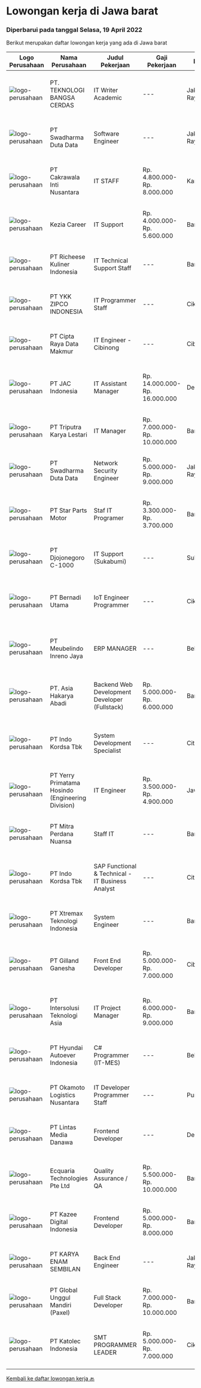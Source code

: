 
  # Lowongan kerja di Jawa barat

  ### Diperbarui pada tanggal Selasa, 19 April 2022

  Berikut merupakan daftar lowongan kerja yang ada di Jawa barat

  |Logo Perusahaan | Nama Perusahaan | Judul Pekerjaan | Gaji Pekerjaan | Lokasi | Deskripsi | Tanggal diunggah | Pranala |
  | -------------- | --------------- | --------------- | --------- | --------- | -------------- | ------- | ----------- |
  |![logo-perusahaan](https://image-service-cdn.seek.com.au/252dd5867a092277c99e51257ce4cfc27b4864d8/ee4dce1061f3f616224767ad58cb2fc751b8d2dc)|PT. TEKNOLOGI BANGSA CERDAS|IT Writer Academic|---|Jakarta Raya|IT Writer Academic1. Mengelola semua dokumentasi proyek 2. Dokumentasi, Menganalisis dan membuat desain sistem yang diusulkan. 3. Mengelola pembaruan...|Sabtu, 16 April 2022|https://www.jobstreet.co.id/id/job/it-writer-academic-3857187?token=0~609e3d29-917e-4d20-8b5a-342cd1baf2b0&sectionRank=1&jobId=jobstreet-id-job-3857187|
|![logo-perusahaan](https://image-service-cdn.seek.com.au/e55e3708620a7ff5e7da329d1725ee01ed113417/ee4dce1061f3f616224767ad58cb2fc751b8d2dc)|PT Swadharma Duta Data|Software Engineer|---|Jakarta Raya|Back End Developer Memahami konsep pengembangan aplikasi Memahami konsep Microservices Architeccture Memiliki skill Java Spring Boot, Net Core, Go,...|Senin, 18 April 2022|https://www.jobstreet.co.id/id/job/software-engineer-3857431?token=0~609e3d29-917e-4d20-8b5a-342cd1baf2b0&sectionRank=2&jobId=jobstreet-id-job-3857431|
|![logo-perusahaan](https://image-service-cdn.seek.com.au/2debf284148e201414f3a143b35376d3387ae89f/ee4dce1061f3f616224767ad58cb2fc751b8d2dc)|PT Cakrawala Inti Nusantara|IT STAFF|Rp. 4.800.000-Rp. 8.000.000|Karawang|Duties and Responsibilities:1.     Maintenance, installation, and provision of accessories for hardware &amp; software, equipment including printers,...|Selasa, 19 April 2022|https://www.jobstreet.co.id/id/job/it-staff-3859205?token=0~609e3d29-917e-4d20-8b5a-342cd1baf2b0&sectionRank=3&jobId=jobstreet-id-job-3859205|
|![logo-perusahaan](https://image-service-cdn.seek.com.au/43f2c18ff84673ad6bd3c55ee95467586709fe31/ee4dce1061f3f616224767ad58cb2fc751b8d2dc)|Kezia Career|IT Support|Rp. 4.000.000-Rp. 5.600.000|Bandung|Job Requirements: S-1 (Teknik Informatika) Usia 23 s/d 30 Tahun Berpengalaman 3 (tiga) tahun di bidang IT System and Networking Mengerti dan menguasai...|Senin, 18 April 2022|https://www.jobstreet.co.id/id/job/it-support-3858905?token=0~609e3d29-917e-4d20-8b5a-342cd1baf2b0&sectionRank=4&jobId=jobstreet-id-job-3858905|
|![logo-perusahaan](https://image-service-cdn.seek.com.au/10619a0613d891b7099745c7984e0ec908cf9aed/ee4dce1061f3f616224767ad58cb2fc751b8d2dc)|PT Richeese Kuliner Indonesia|IT Technical Support Staff|---|Bandung|Bertanggung jawab melakukan tindak lanjut job request dari user (hardware, network) Melakukan perawatan perangkat - perangkat IT Melakukan support...|Minggu, 17 April 2022|https://www.jobstreet.co.id/id/job/it-technical-support-staff-3857277?token=0~609e3d29-917e-4d20-8b5a-342cd1baf2b0&sectionRank=5&jobId=jobstreet-id-job-3857277|
|![logo-perusahaan](https://image-service-cdn.seek.com.au/ed718c044e0e9bf9ab8776f9c0798f2fee23f4f9/ee4dce1061f3f616224767ad58cb2fc751b8d2dc)|PT YKK ZIPCO INDONESIA|IT Programmer Staff|---|Cikarang|PT YKK ZIPCO INDONESIA, has been operating since 1989 in Indonesia. Today, we are entering a period of transition and stepping up to a new level of...|Selasa, 19 April 2022|https://www.jobstreet.co.id/id/job/it-programmer-staff-3859038?token=0~609e3d29-917e-4d20-8b5a-342cd1baf2b0&sectionRank=6&jobId=jobstreet-id-job-3859038|
|![logo-perusahaan](https://image-service-cdn.seek.com.au/eaf1db5c8e411f2d939ae3c7e41958181dc85f93/ee4dce1061f3f616224767ad58cb2fc751b8d2dc)|PT Cipta Raya Data Makmur|IT Engineer - Cibinong|---|Cibinong|Kualifikasi: Pendidikan minimal D3 Elektro, Teknik (Listrik / Telekomunikasi / Informatika), TI, atau Ilmu Komputer Memiliki pengetahuan yang baik...|Senin, 18 April 2022|https://www.jobstreet.co.id/id/job/it-engineer-cibinong-3858485?token=0~609e3d29-917e-4d20-8b5a-342cd1baf2b0&sectionRank=7&jobId=jobstreet-id-job-3858485|
|![logo-perusahaan](https://image-service-cdn.seek.com.au/50fedf91f7fd688dcd9995a9d57073ea96a5a8cf/ee4dce1061f3f616224767ad58cb2fc751b8d2dc)|PT JAC Indonesia|IT Assistant Manager|Rp. 14.000.000-Rp. 16.000.000|Depok|Requirements: Candidate must possess at least a Bachelor's Degree, Computer Science/Information Technology or equivalent. Fluent in English. At least...|Senin, 18 April 2022|https://www.jobstreet.co.id/id/job/it-assistant-manager-3857665?token=0~609e3d29-917e-4d20-8b5a-342cd1baf2b0&sectionRank=8&jobId=jobstreet-id-job-3857665|
|![logo-perusahaan](https://image-service-cdn.seek.com.au/2dc4893e5bb93f1e27332e862f9f70fc0c727047/ee4dce1061f3f616224767ad58cb2fc751b8d2dc)|PT Triputra Karya Lestari|IT Manager|Rp. 7.000.000-Rp. 10.000.000|Bandung|Kualifikasi :         Pendidikan minimal S1di bidang teknologi informasi, ilmu komputer, atau bidang terkait Memiliki pengalaman minimal 3 tahun...|Sabtu, 16 April 2022|https://www.jobstreet.co.id/id/job/it-manager-3857172?token=0~609e3d29-917e-4d20-8b5a-342cd1baf2b0&sectionRank=9&jobId=jobstreet-id-job-3857172|
|![logo-perusahaan](https://image-service-cdn.seek.com.au/e55e3708620a7ff5e7da329d1725ee01ed113417/ee4dce1061f3f616224767ad58cb2fc751b8d2dc)|PT Swadharma Duta Data|Network Security Engineer|Rp. 5.000.000-Rp. 9.000.000|Jakarta Raya|S1 Teknik (Komputer/Informatika). Waktu kerja Shift (sesuai dengan jadwal yang ditentukan) Bersedia ditempatkan di Jakarta dan luar kota (Palembang)...|Senin, 18 April 2022|https://www.jobstreet.co.id/id/job/network-security-engineer-3857440?token=0~609e3d29-917e-4d20-8b5a-342cd1baf2b0&sectionRank=10&jobId=jobstreet-id-job-3857440|
|![logo-perusahaan](https://i.ibb.co/sqvTCh9/112815900-stock-vector-no-image-available-icon-flat-vector.webp)|PT Star Parts Motor|Staf IT Programer|Rp. 3.300.000-Rp. 3.700.000|Bandung|Persyaratan : Pendidikan minimal S1 Teknik Informatika/ Management informatika, ilmu komputer, Usia maksimal 35 tahun Pengalaman minimal 1 tahun Tugas...|Sabtu, 16 April 2022|https://www.jobstreet.co.id/id/job/staf-it-programer-3857136?token=0~609e3d29-917e-4d20-8b5a-342cd1baf2b0&sectionRank=11&jobId=jobstreet-id-job-3857136|
|![logo-perusahaan](https://image-service-cdn.seek.com.au/f8ff90413c98faca797a1d8dff0b0f77150520eb/ee4dce1061f3f616224767ad58cb2fc751b8d2dc)|PT Djojonegoro C-1000|IT Support (Sukabumi)|---|Sukabumi|Bertanggung jawab dan memelihara server bertanggung jawab menjaga dan memelihara insfrastruktur jaringan agar selalu berjalan baik Membantu...|Jumat, 15 April 2022|https://www.jobstreet.co.id/id/job/it-support-sukabumi-3856796?token=0~609e3d29-917e-4d20-8b5a-342cd1baf2b0&sectionRank=12&jobId=jobstreet-id-job-3856796|
|![logo-perusahaan](https://image-service-cdn.seek.com.au/818be5972f5a9be73b22cf82bb1491e705043f3c/ee4dce1061f3f616224767ad58cb2fc751b8d2dc)|PT Bernadi Utama|IoT Engineer  Programmer|---|Cikarang|Tugas dan Tanggung Jawab: Familiar dengan IoT Development Memiliki pengetahuan tentang Embeded System ( Microcontroller, Raspbery, Arduino) Memiliki...|Minggu, 17 April 2022|https://www.jobstreet.co.id/id/job/iot-engineer-programmer-3849138?token=0~609e3d29-917e-4d20-8b5a-342cd1baf2b0&sectionRank=13&jobId=jobstreet-id-job-3849138|
|![logo-perusahaan](https://image-service-cdn.seek.com.au/7ec92e500408013eb0d756c410c0d8c70bd68bb7/ee4dce1061f3f616224767ad58cb2fc751b8d2dc)|PT Meubelindo Inreno Jaya|ERP MANAGER|---|Bekasi|ERP Project Manager develops, plan and implements the Enterprise Resource Planning (ERP) System Determines scope of the project Being an ERP Project...|Senin, 18 April 2022|https://www.jobstreet.co.id/id/job/erp-manager-3858056?token=0~609e3d29-917e-4d20-8b5a-342cd1baf2b0&sectionRank=14&jobId=jobstreet-id-job-3858056|
|![logo-perusahaan](https://image-service-cdn.seek.com.au/7381bc71b69d453c25c85bfc7ae65d681f88a80b/ee4dce1061f3f616224767ad58cb2fc751b8d2dc)|PT. Asia Hakarya Abadi|Backend Web Development Developer (Fullstack)|Rp. 5.000.000-Rp. 6.000.000|Bandung|Kualifikasi : Umur maksimal 30 tahun Memiliki pengalaman minimal 1 tahun pada posisi Backend web development Pendidikan Minimal S1 Proficient with...|Senin, 18 April 2022|https://www.jobstreet.co.id/id/job/backend-web-development-developer-fullstack-3841758?token=0~609e3d29-917e-4d20-8b5a-342cd1baf2b0&sectionRank=15&jobId=jobstreet-id-job-3841758|
|![logo-perusahaan](https://image-service-cdn.seek.com.au/2edb1a76a77d108802f818569091386caf294b49/ee4dce1061f3f616224767ad58cb2fc751b8d2dc)|PT Indo Kordsa Tbk|System Development Specialist|---|Citeureup|Job Description Implementing Day to day ERP system management incorporating configuration and monitoring of system parameters and performance, which...|Sabtu, 16 April 2022|https://www.jobstreet.co.id/id/job/system-development-specialist-3841310?token=0~609e3d29-917e-4d20-8b5a-342cd1baf2b0&sectionRank=16&jobId=jobstreet-id-job-3841310|
|![logo-perusahaan](https://image-service-cdn.seek.com.au/172928ca71f7aa94c8cfd84c8c8c046aa4a75330/ee4dce1061f3f616224767ad58cb2fc751b8d2dc)|PT Yerry Primatama Hosindo (Engineering Division)|IT Engineer|Rp. 3.500.000-Rp. 4.900.000|Jawa Barat|menguasai Bahasa phyton,JS, PHP, Jquery Menguasai XML, JSon,Css, HTML4/5 Menguasai database Management System seperti Mysql,Ms,SQL,Postgresql...|Kamis, 14 April 2022|https://www.jobstreet.co.id/id/job/it-engineer-3844753?token=0~609e3d29-917e-4d20-8b5a-342cd1baf2b0&sectionRank=17&jobId=jobstreet-id-job-3844753|
|![logo-perusahaan](https://image-service-cdn.seek.com.au/54b39ef27d6e4a53422e20b625fea8a66a00d8de/ee4dce1061f3f616224767ad58cb2fc751b8d2dc)|PT Mitra Perdana Nuansa|Staff IT|---|Bandung|Membantu dan berkoordinasi dengan SPV IT serta departement lain Proses administrasi dokumen Maintenance Hardware &amp; Software Monitoring server dan...|Rabu, 13 April 2022|https://www.jobstreet.co.id/id/job/staff-it-3854297?token=0~609e3d29-917e-4d20-8b5a-342cd1baf2b0&sectionRank=18&jobId=jobstreet-id-job-3854297|
|![logo-perusahaan](https://image-service-cdn.seek.com.au/2edb1a76a77d108802f818569091386caf294b49/ee4dce1061f3f616224767ad58cb2fc751b8d2dc)|PT Indo Kordsa Tbk|SAP Functional & Technical - IT Business Analyst|---|Citeureup|Job Requirements Bachelor’s and/or Master’s degree in Computer Science, Computer Engineering or related technical discipline. 3+ years of professional...|Minggu, 17 April 2022|https://www.jobstreet.co.id/id/job/sap-functional-technical-it-business-analyst-3857361?token=0~609e3d29-917e-4d20-8b5a-342cd1baf2b0&sectionRank=19&jobId=jobstreet-id-job-3857361|
|![logo-perusahaan](https://image-service-cdn.seek.com.au/ce74a79d8ea261e54cdae65dc8035221535675cf/ee4dce1061f3f616224767ad58cb2fc751b8d2dc)|PT Xtremax Teknologi Indonesia|System Engineer|---|Bandung|As an Amazon Adventurer, you must be armed with the determination and fervor to conquer the Amazon forest with Powershell and other tools. This...|Minggu, 17 April 2022|https://www.jobstreet.co.id/id/job/system-engineer-3849154?token=0~609e3d29-917e-4d20-8b5a-342cd1baf2b0&sectionRank=20&jobId=jobstreet-id-job-3849154|
|![logo-perusahaan](https://image-service-cdn.seek.com.au/280758ac48fcd3d26cc979560823613cf245d12f/ee4dce1061f3f616224767ad58cb2fc751b8d2dc)|PT Gilland Ganesha|Front End Developer|Rp. 5.000.000-Rp. 7.000.000|Cibinong|Memprioritaskan user experience (UX) Mengimplementasikan konsep atau desain web menggunakan bahasa pemrograman seperti HTML, CSS, JavaScript serta...|Senin, 18 April 2022|https://www.jobstreet.co.id/id/job/front-end-developer-3850308?token=0~609e3d29-917e-4d20-8b5a-342cd1baf2b0&sectionRank=21&jobId=jobstreet-id-job-3850308|
|![logo-perusahaan](https://image-service-cdn.seek.com.au/f715d3e393651de2fe5a9214d72612dd30f629b2/ee4dce1061f3f616224767ad58cb2fc751b8d2dc)|PT Intersolusi Teknologi Asia|IT Project Manager|Rp. 6.000.000-Rp. 9.000.000|Bandung|Responsibilities : Establish a project and product management office (PMO), direct and coordinate the utilization of resources across divisions of the...|Sabtu, 16 April 2022|https://www.jobstreet.co.id/id/job/it-project-manager-3841386?token=0~609e3d29-917e-4d20-8b5a-342cd1baf2b0&sectionRank=22&jobId=jobstreet-id-job-3841386|
|![logo-perusahaan](https://image-service-cdn.seek.com.au/6b27c1b5e1627dbb544ef316ebb60f2e612d82bc/ee4dce1061f3f616224767ad58cb2fc751b8d2dc)|PT Hyundai Autoever Indonesia|C# Programmer (IT-MES)|---|Bekasi|Purpose of PositionResponsible of MES (Manufacture Execution System), configure required changes on system derived from changes to the process,...|Sabtu, 16 April 2022|https://www.jobstreet.co.id/id/job/c-programmer-it-mes-3840973?token=0~609e3d29-917e-4d20-8b5a-342cd1baf2b0&sectionRank=23&jobId=jobstreet-id-job-3840973|
|![logo-perusahaan](https://image-service-cdn.seek.com.au/d6e676e66e63b7f466dd70dd641bd8271d20d6a1/ee4dce1061f3f616224767ad58cb2fc751b8d2dc)|PT Okamoto Logistics Nusantara|IT Developer Programmer Staff|---|Purwakarta|Persyaratan: Usia Maksimal 33 Tahun Pendidikan minimal D3/S1 Pengalaman minimal 5 tahun di Software Developer Mahir dalam pengerjaan HTML, CSS,...|Sabtu, 16 April 2022|https://www.jobstreet.co.id/id/job/it-developer-programmer-staff-3840854?token=0~609e3d29-917e-4d20-8b5a-342cd1baf2b0&sectionRank=24&jobId=jobstreet-id-job-3840854|
|![logo-perusahaan](https://image-service-cdn.seek.com.au/4cc5b4edd8a09fb41741a122f57ee79a81b9a89e/ee4dce1061f3f616224767ad58cb2fc751b8d2dc)|PT Lintas Media Danawa|Frontend Developer|---|Depok|Requirement: Required Skill(s): Javascript, Vue.JS, CSS At least 2 Year(s) of working experience in the related field. Hardworking, able to work under...|Senin, 18 April 2022|https://www.jobstreet.co.id/id/job/frontend-developer-3858200?token=0~609e3d29-917e-4d20-8b5a-342cd1baf2b0&sectionRank=25&jobId=jobstreet-id-job-3858200|
|![logo-perusahaan](https://i.ibb.co/sqvTCh9/112815900-stock-vector-no-image-available-icon-flat-vector.webp)|Ecquaria Technologies Pte Ltd|Quality Assurance / QA|Rp. 5.500.000-Rp. 10.000.000|Bandung|TOPPAN ECQUARIA PTE LTDToppan Ecquaria Pte Ltd - Bandung Rep Office is beefing up its development team and is looking for Quality Assurance / QA who...|Senin, 18 April 2022|https://www.jobstreet.co.id/id/job/quality-assurance-qa-3849321?token=0~609e3d29-917e-4d20-8b5a-342cd1baf2b0&sectionRank=26&jobId=jobstreet-id-job-3849321|
|![logo-perusahaan](https://image-service-cdn.seek.com.au/2f73f015009719a2a165513ea13522700ae23008/ee4dce1061f3f616224767ad58cb2fc751b8d2dc)|PT Kazee Digital Indonesia|Frontend Developer|Rp. 5.000.000-Rp. 8.000.000|Bandung|Kandidat harus memiliki setidaknya Gelar Sarjana di Teknik (Komputer/Telekomunikasi) atau setara Bahasa yang harus dimiliki: Bahasa Indonesia, English...|Minggu, 17 April 2022|https://www.jobstreet.co.id/id/job/frontend-developer-3849284?token=0~609e3d29-917e-4d20-8b5a-342cd1baf2b0&sectionRank=27&jobId=jobstreet-id-job-3849284|
|![logo-perusahaan](https://image-service-cdn.seek.com.au/31c7ef64b389e5f8026ed187cf5970f4039db8c5/ee4dce1061f3f616224767ad58cb2fc751b8d2dc)|PT KARYA ENAM SEMBILAN|Back End Engineer|---|Jakarta Raya|General Requirement Candidate must possess at least Diploma in Computer Science/Information Technology or equivalent. At least 2 Year(s) of working...|Senin, 18 April 2022|https://www.jobstreet.co.id/id/job/back-end-engineer-3858068?token=0~609e3d29-917e-4d20-8b5a-342cd1baf2b0&sectionRank=28&jobId=jobstreet-id-job-3858068|
|![logo-perusahaan](https://image-service-cdn.seek.com.au/994a9ba0c6e2c59882142c289c76b46236980b37/ee4dce1061f3f616224767ad58cb2fc751b8d2dc)|PT Global Unggul Mandiri (Paxel)|Full Stack Developer|Rp. 7.000.000-Rp. 10.000.000|Bandung|Minimum 2 years experience as a full stack developer Backend Golang is a must, strong knowledge in clean architecture is a plus Frontend VueJS is a...|Senin, 18 April 2022|https://www.jobstreet.co.id/id/job/full-stack-developer-3858016?token=0~609e3d29-917e-4d20-8b5a-342cd1baf2b0&sectionRank=29&jobId=jobstreet-id-job-3858016|
|![logo-perusahaan](https://image-service-cdn.seek.com.au/cfe37d8ea4c9bae128048e33c2747a618ea1da7d/ee4dce1061f3f616224767ad58cb2fc751b8d2dc)|PT Katolec Indonesia|SMT PROGRAMMER LEADER|Rp. 5.000.000-Rp. 7.000.000|Cikarang|Memiliki Pemahaman atau pengalaman di manufactur khususnya elektronik PCB. Mengerti mesin : Printing machine : SPPD, SPP-G1, SPP-V. SP-60, SP-80...|Sabtu, 16 April 2022|https://www.jobstreet.co.id/id/job/smt-programmer-leader-3841134?token=0~609e3d29-917e-4d20-8b5a-342cd1baf2b0&sectionRank=30&jobId=jobstreet-id-job-3841134|


  [Kembali ke daftar lowongan kerja 🔙](../README.md#daftar-lowongan-kerja)
  